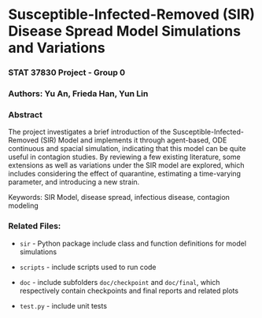 # Susceptible-Infected-Removed (SIR) Disease Spread Model Simulations and Variations

### STAT 37830 Project - Group 0

### Authors: Yu An, Frieda Han, Yun Lin

### Abstract

The project investigates a brief introduction of the Susceptible-Infected-Removed (SIR) Model and implements it through agent-based, ODE continuous and spacial simulation, indicating that this model can be quite useful in contagion studies. By reviewing a few existing literature, some extensions as well as variations under the SIR model are explored, which includes considering the effect of quarantine, estimating a time-varying parameter, and introducing a new strain.

Keywords: SIR Model, disease spread, infectious disease, contagion modeling

### Related Files:

* `sir` - Python package include class and function definitions for model simulations

* `scripts` - include scripts used to run code

* `doc` - include subfolders `doc/checkpoint` and `doc/final`, which respectively contain checkpoints and final reports and related plots 

* `test.py` - include unit tests
